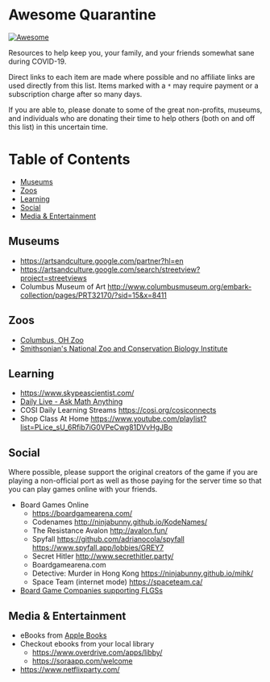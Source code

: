 # Awesome Quarantine

[![Awesome](https://awesome.re/badge-flat2.svg)](https://awesome.re)

Resources to help keep you, your family, and your friends somewhat sane during COVID-19.

 Direct links to each item are made where possible and no affiliate links are used directly from this list. Items marked with a `*` may require payment or a subscription charge after so many days.

If you are able to, please donate to some of the great non-profits, museums, and individuals who are donating their time to help others (both on and off this list) in this uncertain time.


# Table of Contents

- [Museums](#museums)
- [Zoos](#zoos)
- [Learning](#learning)
- [Social](#social)
- [Media & Entertainment](#media--entertainment)

## Museums

- https://artsandculture.google.com/partner?hl=en
- https://artsandculture.google.com/search/streetview?project=streetviews
- Columbus Museum of Art http://www.columbusmuseum.org/embark-collection/pages/PRT32170/?sid=15&x=8411

## Zoos

- [Columbus, OH Zoo](https://columbuszoo.org/home/cameras)
- [Smithsonian's National Zoo and Conservation Biology Institute](https://nationalzoo.si.edu/webcams)

## Learning

- https://www.skypeascientist.com/
- [Daily Live - Ask Math Anything](https://www.youtube.com/playlist?list=PLgTkKBA6LRqbFm9UzTUSX0af2yDknsAyG)
- COSI Daily Learning Streams https://cosi.org/cosiconnects
- Shop Class At Home https://www.youtube.com/playlist?list=PLice_sU_6Rfib7iG0VPeCwg81DVvHgJBo

## Social

Where possible, please support the original creators of the game if you are playing a non-official port as well as those paying for the server time so that you can play games online with your friends.

- Board Games Online
  - https://boardgamearena.com/
  - Codenames http://ninjabunny.github.io/KodeNames/
  - The Resistance Avalon http://avalon.fun/
  - Spyfall https://github.com/adrianocola/spyfall https://www.spyfall.app/lobbies/GREY7 
  - Secret Hitler http://www.secrethitler.party/
  - Boardgamearena.com
  - Detective: Murder in Hong Kong https://ninjabunny.github.io/mihk/
  - Space Team (internet mode) https://spaceteam.ca/
- [Board Game Companies supporting FLGSs](https://docs.google.com/document/d/1AMPn-qVL1InyUE_8R_Yt_-rL2x0xs103W4zXN7MC5vo/edit?fbclid=IwAR2jWHF7XbxcVCelGiIVT_gco590IhMS9kpHUY-ClrSmXzf2OT7obpriR7g)


## Media & Entertainment

- eBooks from [Apple Books](https://9to5mac.com/2020/03/22/free-apple-books/)
- Checkout ebooks from your local library
  - https://www.overdrive.com/apps/libby/
  - https://soraapp.com/welcome
- https://www.netflixparty.com/
